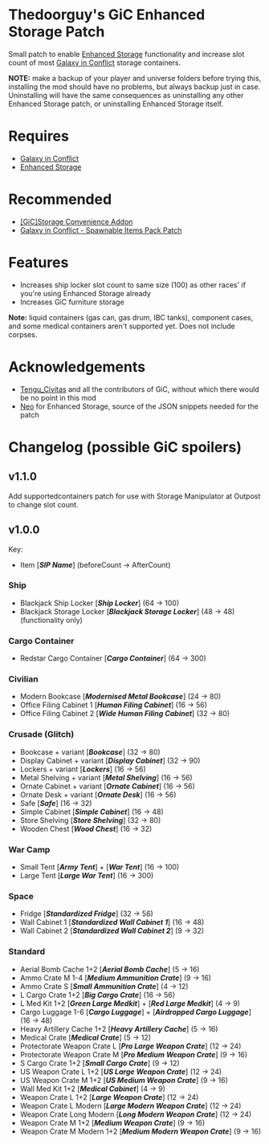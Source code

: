 # Thedoorguy's GiC Enhanced Storage Patch

Small patch to enable [Enhanced Storage](https://steamcommunity.com/sharedfiles/filedetails/?id=731220462) functionality
and increase slot count of most [Galaxy in Conflict](https://steamcommunity.com/workshop/filedetails/?id=2754886445)
storage containers.

__NOTE:__ make a backup of your player and universe folders before trying this, installing the mod should have no
problems,
but always backup just in case. Uninstalling will have the same consequences as uninstalling any other Enhanced Storage
patch, or uninstalling Enhanced Storage itself.

# Requires

- [Galaxy in Conflict](https://steamcommunity.com/workshop/filedetails/?id=2754886445)
- [Enhanced Storage](https://steamcommunity.com/sharedfiles/filedetails/?id=731220462)

# Recommended

- [[GiC]Storage Convenience Addon](https://steamcommunity.com/sharedfiles/filedetails/?id=2916463190)
- [Galaxy in Conflict - Spawnable Items Pack Patch](https://steamcommunity.com/sharedfiles/filedetails/?id=3176034032)

# Features

- Increases ship locker slot count to same size (100) as other races' if you're using Enhanced Storage already
- Increases GiC furniture storage

__Note:__ liquid containers (gas can, gas drum, IBC tanks), component cases, and some medical containers aren't
supported yet. Does not include corpses.

# Acknowledgements

- [Tengu_Civitas](https://steamcommunity.com/id/subject-1096) and all the contributors of GiC, without which there would
  be no point in this mod
- [Neo](https://steamcommunity.com/profiles/76561198041891082) for Enhanced Storage, source of the JSON snippets needed
  for the patch

# Changelog (possible GiC spoilers)

## v1.1.0

Add supportedcontainers patch for use with Storage Manipulator at Outpost to change slot count.

## v1.0.0

Key:

- Item [__*SIP Name*__] (beforeCount -> AfterCount)

### Ship

- Blackjack Ship Locker [__*Ship Locker*__] (64 -> 100)
- Blackjack Storage Locker [__*Blackjack Storage Locker*__] (48 -> 48) (functionality only)

### Cargo Container

- Redstar Cargo Container [__*Cargo Container*__] (64 -> 300)

### Civilian

- Modern Bookcase [__*Modernised Metal Bookcase*__] (24 -> 80)
- Office Filing Cabinet 1 [__*Human Filing Cabinet*__] (16 -> 56)
- Office Filing Cabinet 2 [__*Wide Human Filing Cabinet*__] (32 -> 80)

### Crusade (Glitch)

- Bookcase + variant [__*Bookcase*__] (32 -> 80)
- Display Cabinet + variant [__*Display Cabinet*__] (32 -> 90)
- Lockers + variant [__*Lockers*__] (16 -> 56)
- Metal Shelving + variant [__*Metal Shelving*__] (16 -> 56)
- Ornate Cabinet + variant [__*Ornate Cabinet*__] (16 -> 56)
- Ornate Desk + variant [__*Ornate Desk*__] (16 -> 56)
- Safe [__*Safe*__] (16 -> 32)
- Simple Cabinet [__*Simple Cabinet*__] (16 -> 48)
- Store Shelving [__*Store Shelving*__] (32 -> 80)
- Wooden Chest [__*Wood Chest*__] (16 -> 32)

### War Camp

- Small Tent [__*Army Tent*__] + [__*War Tent*__] (16 -> 100)
- Large Tent [__*Large War Tent*__] (16 -> 300)

### Space

- Fridge [__*Standardized Fridge*__] (32 -> 56)
- Wall Cabinet 1 [__*Standardized Wall Cabinet 1*__] (16 -> 48)
- Wall Cabinet 2 [__*Standardized Wall Cabinet 2*__] (9 -> 32)

### Standard

- Aerial Bomb Cache 1+2 [__*Aerial Bomb Cache*__] (5 -> 16)
- Ammo Crate M 1-4 [__*Medium Ammunition Crate*__] (9 -> 16)
- Ammo Crate S [__*Small Ammunition Crate*__] (4 -> 12)
- L Cargo Crate 1+2 [__*Big Cargo Crate*__] (16 -> 56)
- L Med Kit 1+2 [__*Green Large Medkit*__] + [__*Red Large Medkit*__] (4 -> 9)
- Cargo Luggage 1-6 [__*Cargo Luggage*__] + [__*Airdropped Cargo Luggage*__] (16 -> 48)
- Heavy Artillery Cache 1+2 [__*Heavy Artillery Cache*__] (5 -> 16)
- Medical Crate [__*Medical Crate*__] (5 -> 12)
- Protectorate Weapon Crate L [__*Pro Large Weapon Crate*__] (12 -> 24)
- Protectorate Weapon Crate M [__*Pro Medium Weapon Crate*__] (9 -> 16)
- S Cargo Crate 1+2 [__*Small Cargo Crate*__] (9 -> 12)
- US Weapon Crate L 1+2 [__*US Large Weapon Crate*__] (12 -> 24)
- US Weapon Crate M 1+2 [__*US Medium Weapon Crate*__] (9 -> 16)
- Wall Med Kit 1+2 [__*Medical Cabinet*__] (4 -> 9)
- Weapon Crate L 1+2 [__*Large Weapon Crate*__] (12 -> 24)
- Weapon Crate L Modern [__*Large Modern Weapon Crate*__] (12 -> 24)
- Weapon Crate Long Modern [__*Long Modern Weapon Crate*__] (12 -> 24)
- Weapon Crate M 1+2 [__*Medium Weapon Crate*__] (9 -> 16)
- Weapon Crate M Modern 1+2 [__*Medium Modern Weapon Crate*__] (9 -> 16)
